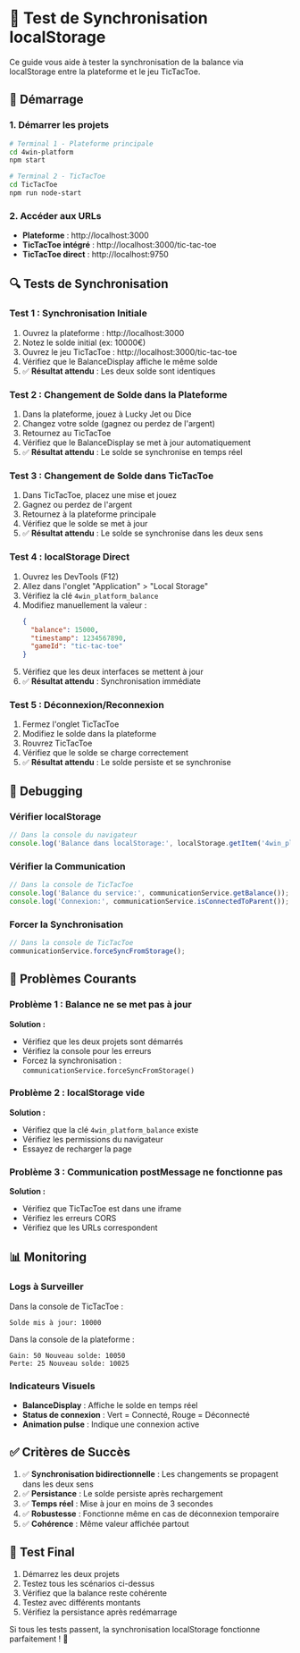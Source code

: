 # 🧪 Test de Synchronisation localStorage

Ce guide vous aide à tester la synchronisation de la balance via localStorage entre la plateforme et le jeu TicTacToe.

## 🚀 Démarrage

### 1. **Démarrer les projets**
```bash
# Terminal 1 - Plateforme principale
cd 4win-platform
npm start

# Terminal 2 - TicTacToe
cd TicTacToe
npm run node-start
```

### 2. **Accéder aux URLs**
- **Plateforme** : http://localhost:3000
- **TicTacToe intégré** : http://localhost:3000/tic-tac-toe
- **TicTacToe direct** : http://localhost:9750

## 🔍 Tests de Synchronisation

### **Test 1 : Synchronisation Initiale**

1. Ouvrez la plateforme : http://localhost:3000
2. Notez le solde initial (ex: 10000€)
3. Ouvrez le jeu TicTacToe : http://localhost:3000/tic-tac-toe
4. Vérifiez que le BalanceDisplay affiche le même solde
5. ✅ **Résultat attendu** : Les deux solde sont identiques

### **Test 2 : Changement de Solde dans la Plateforme**

1. Dans la plateforme, jouez à Lucky Jet ou Dice
2. Changez votre solde (gagnez ou perdez de l'argent)
3. Retournez au TicTacToe
4. Vérifiez que le BalanceDisplay se met à jour automatiquement
5. ✅ **Résultat attendu** : Le solde se synchronise en temps réel

### **Test 3 : Changement de Solde dans TicTacToe**

1. Dans TicTacToe, placez une mise et jouez
2. Gagnez ou perdez de l'argent
3. Retournez à la plateforme principale
4. Vérifiez que le solde se met à jour
5. ✅ **Résultat attendu** : Le solde se synchronise dans les deux sens

### **Test 4 : localStorage Direct**

1. Ouvrez les DevTools (F12)
2. Allez dans l'onglet "Application" > "Local Storage"
3. Vérifiez la clé `4win_platform_balance`
4. Modifiez manuellement la valeur :
   ```json
   {
     "balance": 15000,
     "timestamp": 1234567890,
     "gameId": "tic-tac-toe"
   }
   ```
5. Vérifiez que les deux interfaces se mettent à jour
6. ✅ **Résultat attendu** : Synchronisation immédiate

### **Test 5 : Déconnexion/Reconnexion**

1. Fermez l'onglet TicTacToe
2. Modifiez le solde dans la plateforme
3. Rouvrez TicTacToe
4. Vérifiez que le solde se charge correctement
5. ✅ **Résultat attendu** : Le solde persiste et se synchronise

## 🔧 Debugging

### **Vérifier localStorage**
```javascript
// Dans la console du navigateur
console.log('Balance dans localStorage:', localStorage.getItem('4win_platform_balance'));
```

### **Vérifier la Communication**
```javascript
// Dans la console de TicTacToe
console.log('Balance du service:', communicationService.getBalance());
console.log('Connexion:', communicationService.isConnectedToParent());
```

### **Forcer la Synchronisation**
```javascript
// Dans la console de TicTacToe
communicationService.forceSyncFromStorage();
```

## 🐛 Problèmes Courants

### **Problème 1 : Balance ne se met pas à jour**
**Solution :**
- Vérifiez que les deux projets sont démarrés
- Vérifiez la console pour les erreurs
- Forcez la synchronisation : `communicationService.forceSyncFromStorage()`

### **Problème 2 : localStorage vide**
**Solution :**
- Vérifiez que la clé `4win_platform_balance` existe
- Vérifiez les permissions du navigateur
- Essayez de recharger la page

### **Problème 3 : Communication postMessage ne fonctionne pas**
**Solution :**
- Vérifiez que TicTacToe est dans une iframe
- Vérifiez les erreurs CORS
- Vérifiez que les URLs correspondent

## 📊 Monitoring

### **Logs à Surveiller**

Dans la console de TicTacToe :
```
Solde mis à jour: 10000
```

Dans la console de la plateforme :
```
Gain: 50 Nouveau solde: 10050
Perte: 25 Nouveau solde: 10025
```

### **Indicateurs Visuels**

- **BalanceDisplay** : Affiche le solde en temps réel
- **Status de connexion** : Vert = Connecté, Rouge = Déconnecté
- **Animation pulse** : Indique une connexion active

## ✅ Critères de Succès

1. ✅ **Synchronisation bidirectionnelle** : Les changements se propagent dans les deux sens
2. ✅ **Persistance** : Le solde persiste après rechargement
3. ✅ **Temps réel** : Mise à jour en moins de 3 secondes
4. ✅ **Robustesse** : Fonctionne même en cas de déconnexion temporaire
5. ✅ **Cohérence** : Même valeur affichée partout

## 🎯 Test Final

1. Démarrez les deux projets
2. Testez tous les scénarios ci-dessus
3. Vérifiez que la balance reste cohérente
4. Testez avec différents montants
5. Vérifiez la persistance après redémarrage

Si tous les tests passent, la synchronisation localStorage fonctionne parfaitement ! 🎉
